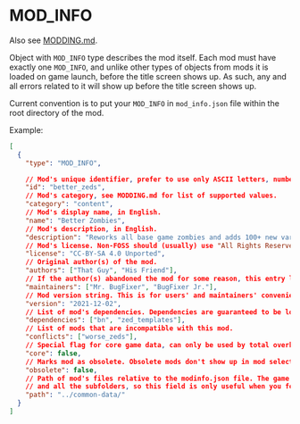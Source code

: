 # MOD_INFO

Also see [MODDING.md](../tutorial/modding.md).

Object with `MOD_INFO` type describes the mod itself. Each mod must have exactly one `MOD_INFO`, and
unlike other types of objects from mods it is loaded on game launch, before the title screen shows
up. As such, any and all errors related to it will show up before the title screen shows up.

Current convention is to put your `MOD_INFO` in `mod_info.json` file within the root directory of
the mod.

Example:

```json
[
  {
    "type": "MOD_INFO",

    // Mod's unique identifier, prefer to use only ASCII letters, numbers and underscore for clarity.
    "id": "better_zeds",
    // Mod's category, see MODDING.md for list of supported values.
    "category": "content",
    // Mod's display name, in English.
    "name": "Better Zombies",
    // Mod's description, in English.
    "description": "Reworks all base game zombies and adds 100+ new variants.",
    // Mod's license. Non-FOSS should (usually) use "All Rights Reserved" or "Source Available"
    "license": "CC-BY-SA 4.0 Unported",
    // Original author(s) of the mod.
    "authors": ["That Guy", "His Friend"],
    // If the author(s) abandoned the mod for some reason, this entry lists current maintainers.
    "maintainers": ["Mr. BugFixer", "BugFixer Jr."],
    // Mod version string. This is for users' and maintainers' convenience, so you can use whatever is most convenient here (e.g. date).
    "version": "2021-12-02",
    // List of mod's dependencies. Dependencies are guaranteed to be loaded before the mod is loaded.
    "dependencies": ["bn", "zed_templates"],
    // List of mods that are incompatible with this mod.
    "conflicts": ["worse_zeds"],
    // Special flag for core game data, can only be used by total overhaul mods. Only 1 core mod can be loaded at a time.
    "core": false,
    // Marks mod as obsolete. Obsolete mods don't show up in mod selection list by default, and have a warning on them.
    "obsolete": false,
    // Path of mod's files relative to the modinfo.json file. The game automatically loads all files from the folder with modinfo.json,
    // and all the subfolders, so this field is only useful when you for whatever reason want to stick your modinfo.json in a subfolder of your mod.
    "path": "../common-data/"
  }
]
```

